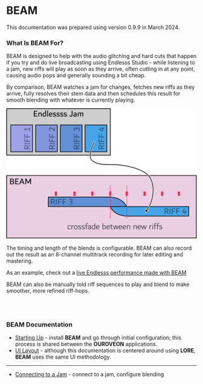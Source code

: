 # BEAM

This documentation was prepared using version 0.9.9 in March 2024.

### What Is BEAM For?

BEAM is designed to help with the audio glitching and hard cuts that happen if you try and do live broadcasting using Endlesss Studio - while listening to a jam, new riffs will play as soon as they arrive, often cutting in at any point, causing audio pops and generally sounding a bit cheap. 

By comparison, BEAM watches a jam for changes, fetches new riffs as they arrive, fully resolves their stem data and then schedules this result for smooth blending with whatever is currently playing.

![](/doc/beam-099/beam-overview.svg)

The timing and length of the blends is configurable. BEAM can also record out the result as an 8-channel multitrack recording for later editing and mastering.

As an example, check out a [live Endlesss performance made with BEAM](https://www.youtube.com/watch?v=cQ2DRpkBmyE)

BEAM can also be manually told riff sequences to play and blend to make smoother, more refined riff-hops.

<br>
<br>

### BEAM Documentation

* [Starting Up](/doc/OURO.start.MD) - install **BEAM** and go through initial configuration; this process is shared between the **OUROVEON** applications.
* [UI Layout](/doc/LORE.ui-layout.MD) - although this documentation is centered around using **LORE**, **BEAM** uses the same UI methodology.

<hr>

* [Connecting to a Jam](/doc/BEAM.connect.MD) - connect to a jam, configure blending 
